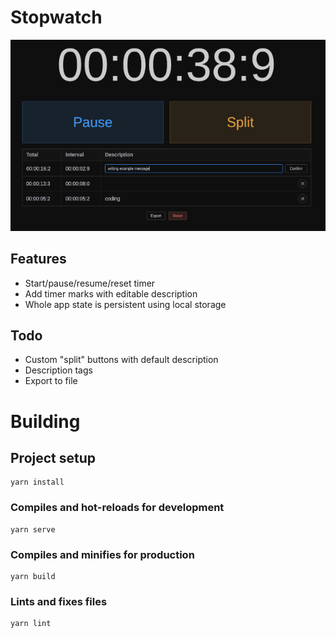 # Stopwatch

![alt text](https://github.com/blue-pitaya/stopwatch/blob/master/screenshot.png?raw=true)

## Features

- Start/pause/resume/reset timer
- Add timer marks with editable description
- Whole app state is persistent using local storage

## Todo

- Custom "split" buttons with default description
- Description tags
- Export to file

# Building

## Project setup

```
yarn install
```

### Compiles and hot-reloads for development

```
yarn serve
```

### Compiles and minifies for production

```
yarn build
```

### Lints and fixes files

```
yarn lint
```

